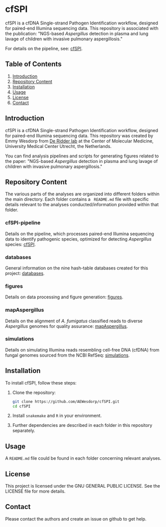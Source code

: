 # cfSPI

cfSPI is a cfDNA Single-strand Pathogen Identification workflow, designed for paired-end Illumina sequencing data. This repository is associated with the publication: "NGS-based *Aspergillus* detection in plasma and lung lavage of children with invasive pulmonary aspergillosis."

For details on the pipeline, see: [cfSPI](https://github.com/AEWesdorp/cfSPI/tree/main/cfspi).

## Table of Contents
1. [Introduction](#introduction)
2. [Repository Content](#repository-content)
3. [Installation](#installation)
4. [Usage](#usage)
5. [License](#license)
6. [Contact](#contact)

## Introduction

cfSPI is a cfDNA Single-strand Pathogen Identification workflow, designed for paired-end Illumina sequencing data. This repository was created by Emmy Wesdorp from [De Ridder lab](https://www.deridderlab.nl/) at the Center of Molecular Medicine, University Medical Center Utrecht, the Netherlands.

You can find analysis pipelines and scripts for generating figures related to the paper: "NGS-based *Aspergillus* detection in plasma and lung lavage of children with invasive pulmonary aspergillosis."

## Repository Content
The various parts of the analyses are organized into different folders within the main directory. Each folder contains a ` README.md`  file with specific details relevant to the analyses conducted/information provided within that folder.

### cfSPI-pipeline
Details on the pipeline, which processes paired-end Illumina sequencing data to identify pathogenic species, optimized for detecting *Aspergillus* species: [cfSPI](https://github.com/AEWesdorp/cfSPI/tree/main/cfspi).

### databases
General information on the nine hash-table databases created for this project: [databases](https://github.com/AEWesdorp/cfSPI/tree/main/databases).

### figures
Details on data processing and figure generation: [figures](https://github.com/AEWesdorp/cfSPI/tree/main/figures).

### mapAspergillus
Details on the alignment of *A. fumigatus* classified reads to diverse *Aspergillus* genomes for quality assurance: [mapAspergillus](https://github.com/AEWesdorp/cfSPI/tree/main/mapAspergillus).

### simulations
Details on simulating Illumina reads resembling cell-free DNA (cfDNA) from fungal genomes sourced from the NCBI RefSeq: [simulations](https://github.com/AEWesdorp/cfSPI/tree/main/simulations).

## Installation

To install cfSPI, follow these steps:

1. Clone the repository:
    ```bash
    git clone https://github.com/AEWesdorp/cfSPI.git
    cd cfSPI
    ```

2. Install `snakemake` and `R` in your environment.
3. Further dependencies are described in each folder in this repository separately.

## Usage
A `README.md` file could be found in each folder concerning relevant analyses.

## License
This project is licensed under the GNU GENERAL PUBLIC LICENSE. See the LICENSE file for more details.

## Contact
Please contact the authors and create an issue on github to get help.

